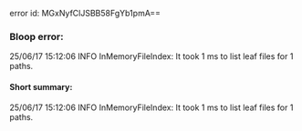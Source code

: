 error id: MGxNyfClJSBB58FgYb1pmA==
### Bloop error:

25/06/17 15:12:06 INFO InMemoryFileIndex: It took 1 ms to list leaf files for 1 paths.
#### Short summary: 

25/06/17 15:12:06 INFO InMemoryFileIndex: It took 1 ms to list leaf files for 1 paths.